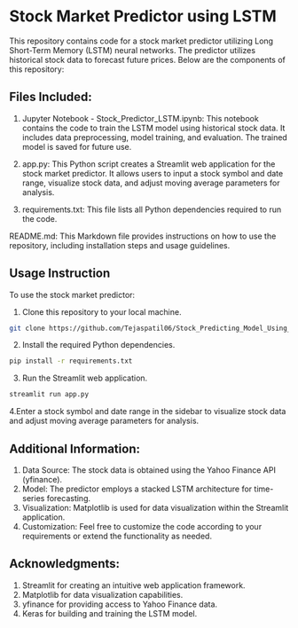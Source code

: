 # Stock Market Predictor using LSTM

This repository contains code for a stock market predictor utilizing Long Short-Term Memory (LSTM) neural networks. The predictor utilizes historical stock data to forecast future prices. Below are the components of this repository:

## Files Included:
1. Jupyter Notebook - Stock_Predictor_LSTM.ipynb: This notebook contains the code to train the LSTM model using historical stock data. It includes data preprocessing, model training, and evaluation. The trained model is saved for future use.

2. app.py: This Python script creates a Streamlit web application for the stock market predictor. It allows users to input a stock symbol and date range, visualize stock data, and adjust moving average parameters for analysis.

3. requirements.txt: This file lists all Python dependencies required to run the code.

README.md: This Markdown file provides instructions on how to use the repository, including installation steps and usage guidelines.


## Usage Instruction
To use the stock market predictor:

1. Clone this repository to your local machine.
```bash
git clone https://github.com/Tejaspatil06/Stock_Predicting_Model_Using_LSTM.git
```
2. Install the required Python dependencies.
```bash
pip install -r requirements.txt
```
3. Run the Streamlit web application.
```bash
streamlit run app.py
```
4.Enter a stock symbol and date range in the sidebar to visualize stock data and adjust moving average parameters for analysis.

## Additional Information:

1. Data Source: The stock data is obtained using the Yahoo Finance API (yfinance).
2. Model: The predictor employs a stacked LSTM architecture for time-series forecasting.
3. Visualization: Matplotlib is used for data visualization within the Streamlit application.
4. Customization: Feel free to customize the code according to your requirements or extend the functionality as needed.

## Acknowledgments:

1. Streamlit for creating an intuitive web application framework.
2. Matplotlib for data visualization capabilities.
3. yfinance for providing access to Yahoo Finance data.
4. Keras for building and training the LSTM model.
